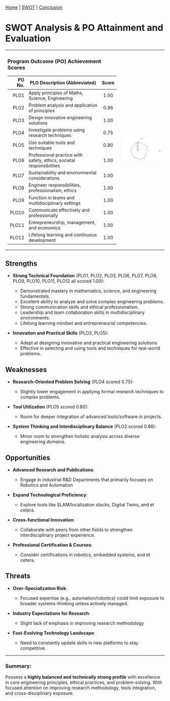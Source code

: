 [Home](index.md) | [SWOT](swot.md) | [Conclusion](conclusion.md)

# SWOT Analysis & PO Attainment and Evaluation

<table>
<tr>
<td>

### Program Outcome (PO) Achievement Scores
| PO No.  | PLO Description (Abbreviated)                                         | Score |
|--------:|------------------------------------------------------------------------|:------:|
| PLO1   | Apply principles of Maths, Science, Engineering                        | 1.00  |
| PLO2   | Problem analysis and application of principles                         | 0.86  |
| PLO3   | Design innovative engineering solutions                                | 1.00  |
| PLO4   | Investigate problems using research techniques                         | 0.75  |
| PLO5   | Use suitable tools and techniques                                      | 0.80  |
| PLO6   | Professional practice with safety, ethics, societal responsibilities   | 1.00  |
| PLO7   | Sustainability and environmental considerations                        | 1.00  |
| PLO8   | Engineer responsibilities, professionalism, ethics                     | 1.00  |
| PLO9   | Function in teams and multidisciplinary settings                       | 1.00  |
| PLO10  | Communicate effectively and professionally                             | 1.00  |
| PLO11  | Entrepreneurship, management, and economics                            | 1.00  |
| PLO12  | Lifelong learning and continuous development                           | 1.00  |


</td>
<td align="right">
<img src="assets/PLO Analysis.png" alt="PO Radar Chart" width="400"/>
</td>
</tr>
</table>



## Strengths

- **Strong Technical Foundation** (PLO1, PLO2, PLO3, PLO6, PLO7, PLO8, PLO9, PLO10, PLO11, PLO12 all scored 1.00):
  - Demonstrated mastery in mathematics, science, and engineering fundamentals. 
  - Excellent ability to analyze and solve complex engineering problems.
  - Strong communication skills and ethical professionalism.
  - Leadership and team collaboration skills in multidisciplinary environments.
  - Lifelong learning mindset and entrepreneurial competencies.

- **Innovation and Practical Skills** (PLO3, PLO5):
  - Adept at designing innovative and practical engineering solutions.
  - Effective in selecting and using tools and techniques for real-world problems.

## Weaknesses

- **Research-Oriented Problem Solving** (PLO4 scored 0.75):
  - Slightly lower engagement in applying formal research techniques to complex problems.

- **Tool Utilization** (PLO5 scored 0.80):
  - Room for deeper integration of advanced tools/software in projects.

- **System Thinking and Interdisciplinary Balance** (PLO2 scored 0.86):
  - Minor room to strengthen holistic analysis across diverse engineering domains.
  
## Opportunities

- **Advanced Research and Publications**:
  - Engage in industrial R&D Departments that primarily focuses on Robotics and Automation

- **Expand Technological Proficiency**:
  - Explore tools like SLAM/localization stacks, Digital Twins, and et cetera.

- **Cross-functional Innovation**:
  - Collaborate with peers from other fields to strengthen interdisciplinary project experience.

- **Professional Certification & Courses**:
  - Consider certifications in robotics, embedded systems, and et cetera.

## Threats

- **Over-Specialization Risk**:
  - Focused expertise (e.g., automation/robotics) could limit exposure to broader systems-thinking unless actively managed.

- **Industry Expectations for Research**:
  - Slight lack of emphasis in improving research methodology

- **Fast-Evolving Technology Landscape**:
  - Need to constantly update skills in new platforms to stay competitive.

---

### Summary:
Possess a **highly balanced and technically strong profile** with excellence in core engineering principles, ethical practices, and problem-solving. With focused attention on improving research methodology, tools integration, and cross-disciplinary exposure.

